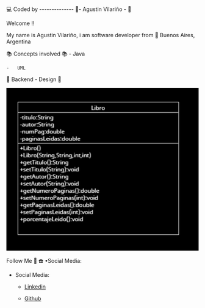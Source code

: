 :computer: Coded by -------------- :saxophone:- Agustin Vilariño - :saxophone:

Welcome !!

My name is Agustin Vilariño, i am software developer from 📌 Buenos Aires, Argentina 

📚 Concepts involved 📚
    -   Java
        
    -   UML


📐 Backend - Design 📐

![Screenshot](https://raw.githubusercontent.com/avilarino/backend-java-libro/master/images/libro-uml.png)

Follow Me 🙌 ☎️
•Social Media:
-   Social Media:
    -   [Linkedin](https://www.linkedin.com/in/agust%C3%ADn-vilari%C3%B1o-17914564/)
        
    -   [Github](https://github.com/avilarino)

